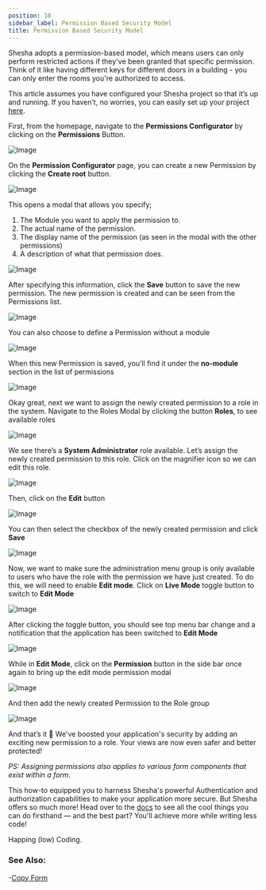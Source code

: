 ```yaml
---
position: 10
sidebar_label: Permission Based Security Model
title: Permission Based Security Model
---
```


Shesha adopts a permission-based model, which means users can only perform restricted actions if they've been granted that specific permission. Think of it like having different keys for different doors in a building - you can only enter the rooms you're authorized to access.

This article assumes you have configured your Shesha project so that it’s up and running. If you haven’t, no worries, you can easily set up your project [here](/docs/get-started/tutorial/the-basics/setting-up/).

First, from the homepage, navigate to the **Permissions Configurator** by clicking on the **Permissions** Button. 

![Image](./images/permission-based-security-images/permission1.png)

On the **Permission Configurator** page, you can create a new Permission by clicking the **Create root** button. 

![Image](./images/permission-based-security-images/permission2.png)

This opens a modal that allows you specify;
1.	The Module you want to apply the permission to.
2.	The actual name of the permission.
3.	The display name of the permission (as seen in the modal with the other permissions)
4.	A description of what that permission does.

![Image](./images/permission-based-security-images/permission3.png)

After specifying this information, click the **Save** button to save the new permission.
The new permission is created and can be seen from the Permissions list.

![Image](./images/permission-based-security-images/permission4.png)

You can also choose to define a Permission without a module

![Image](./images/permission-based-security-images/permission5.png)

When this new Permission is saved, you’ll find it under the **no-module** section in the list of permissions

![Image](./images/permission-based-security-images/permission6.png)

Okay great, next we want to assign the newly created permission to a role in the system.
Navigate to the Roles Modal by clicking the button **Roles**, to see available roles

![Image](./images/permission-based-security-images/permission7.png)

We see there’s a **System Administrator** role available. Let’s assign the newly created permission to this role.
Click on the magnifier icon so we can edit this role.

![Image](./images/permission-based-security-images/permission8.png)

Then, click on the **Edit** button

![Image](./images/permission-based-security-images/permission9.png)

You can then select the checkbox of the newly created permission and click **Save**

![Image](./images/permission-based-security-images/permission10.png)

Now, we want to make sure the administration menu group is only available to users who have the role with the permission we have just created.
To do this, we will need to enable **Edit mode**. 
Click on **Live Mode** toggle button to switch to **Edit Mode**

![Image](./images/permission-based-security-images/permission11.png)


After clicking the toggle button, you should see top menu bar change and a notification that the application has been switched to **Edit Mode**

![Image](./images/permission-based-security-images/permission12.png)

While in **Edit Mode**, click on the **Permission** button in the side bar once again to bring up the edit mode permission modal

![Image](./images/permission-based-security-images/permission13.png)

And then add the newly created Permission to the Role group

![Image](./images/permission-based-security-images/permission14.png)

And that’s it 🥳 We've boosted your application's security by adding an exciting new permission to a role. Your views are now even safer and better protected!

*PS: Assigning permissions also applies to various form components that exist within a form*.

This how-to equipped you to harness Shesha's powerful Authentication and authorization capabilities to make your application more secure. But Shesha offers so much more! Head over to the [docs](/docs/get-started/Introduction) to see all the cool things you can do firsthand — and the best part? You'll achieve more while writing less code!

Happing (low) Coding.

### See Also:

-[Copy Form](/docs/how-to-guides/copy-form)